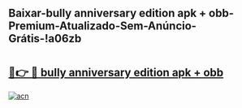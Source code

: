 
## Baixar-bully anniversary edition apk + obb-Premium-Atualizado-Sem-Anúncio-Grátis-!a06zb

# <h2><a href="https://andorid.site?title=bully_anniversary_edition_apk_+_obb&ref=27">🔗👉 🔴 bully anniversary edition apk + obb</a></h2>

[![acn](https://github.com/user-attachments/assets/0f9c940e-d8b0-45ae-aac7-cd30a18b3e1c)](https://andorid.site?title=bully_anniversary_edition_apk_+_obb&ref=27)

